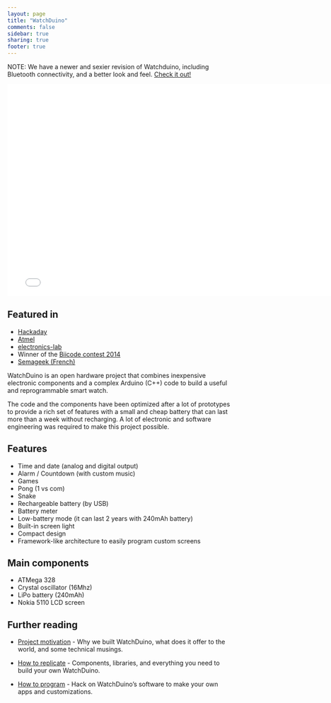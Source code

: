 ```yaml
---
layout: page
title: "WatchDuino"
comments: false
sidebar: true
sharing: true
footer: true
---
```


NOTE: We have a newer and sexier revision of Watchduino, including Bluetooth
connectivity, and a better look and feel. [Check it out!](https://www.coconauts.net/projects/watchduino2/)

<iframe width="770" height="480" src="//www.youtube.com/embed/CtgR1YiwnEY" frameborder="0" allowfullscreen></iframe>

## Featured in

- [Hackaday](http://hackaday.com/2014/05/06/tell-time-and-blink-an-led-on-your-wrist-with-watchduino/)
- [Atmel](http://blog.atmel.com/2014/05/08/atmega328-powers-open-source-watchduino/)
- [electronics-lab](http://www.electronics-lab.com/watchduino-arduino-watch/)
- Winner of the [Biicode contest 2014](http://blog.bricogeek.com/noticias/programacion/resultados-y-ganadores-de-biicode-contest-2014/)
- [Semageek (French)](http://www.semageek.com/watchduino-une-montre-open-hardware-sous-arduino/)

WatchDuino is an open hardware project that combines inexpensive electronic components and a complex Arduino (C++) code to build a useful and reprogrammable smart watch.

The code and the components have been optimized after a lot of prototypes to provide a rich set of features with a small and cheap battery that can last more than a week without recharging. A lot of electronic and software engineering was required to make this project possible.

## Features
* Time and date (analog and digital output)
* Alarm / Countdown (with custom music)
* Games
* Pong (1 vs com)
* Snake
* Rechargeable battery (by USB)
* Battery meter
* Low-battery mode (it can last 2 years with 240mAh battery)
* Built-in screen light
* Compact design
* Framework-like architecture to easily program custom screens

## Main components

* ATMega 328
* Crystal oscillator (16Mhz)
* LiPo battery (240mAh)
* Nokia 5110 LCD screen

## Further reading

* [Project motivation](http://bitbucket.org/rephus/watchduino/src/master/docs/motivation.md) - Why we built WatchDuino, what does it offer to the world, and some technical musings.

* [How to replicate](http://bitbucket.org/rephus/watchduino/src/master/docs/how_to_replicate.md) - Components, libraries, and everything you need to build your own WatchDuino.

* [How to program](http://bitbucket.org/rephus/watchduino/src/master/docs/how_to_program.md) - Hack on WatchDuino’s software to make your own apps and customizations.

